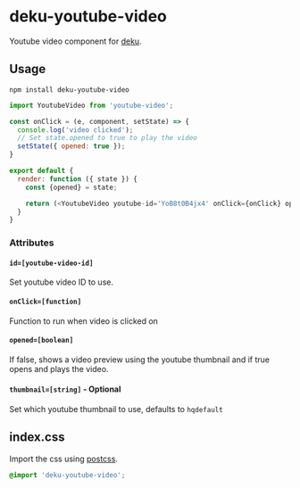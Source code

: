 # deku-youtube-video

Youtube video component for [deku](https://github.com/dekujs/deku).

## Usage

```shell
npm install deku-youtube-video
```

```js
import YoutubeVideo from 'youtube-video';

const onClick = (e, component, setState) => {
  console.log('video clicked');
  // Set state.opened to true to play the video
  setState({ opened: true });
}

export default {
  render: function ({ state }) {
    const {opened} = state;

    return (<YoutubeVideo youtube-id='YoB8t0B4jx4' onClick={onClick} opened={opened} />);
  }
}
```

### Attributes

#### `id=[youtube-video-id]`
Set youtube video ID to use.

#### `onClick=[function]`
Function to run when video is clicked on

#### `opened=[boolean]`
If false, shows a video preview using the youtube thumbnail and if true opens and plays the video.

#### `thumbnail=[string]` - Optional
Set which youtube thumbnail to use, defaults to `hqdefault`


## index.css

Import the css using [postcss](https://github.com/postcss/postcss).
```css
@import 'deku-youtube-video';
```
